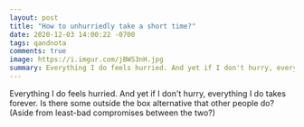 ```yaml
---
layout: post
title: "How to unhurriedly take a short time?"
date: 2020-12-03 14:00:22 -0700
tags: qandnota
comments: true
image: https://i.imgur.com/jBWS3nH.jpg
summary: Everything I do feels hurried. And yet if I don't hurry, everything I do takes forever. Is there some outside the box alternative?
---
```

Everything I do feels hurried. And yet if I don't hurry, everything I do takes forever. Is there some outside the box alternative that other people do? (Aside from least-bad compromises between the two?)
